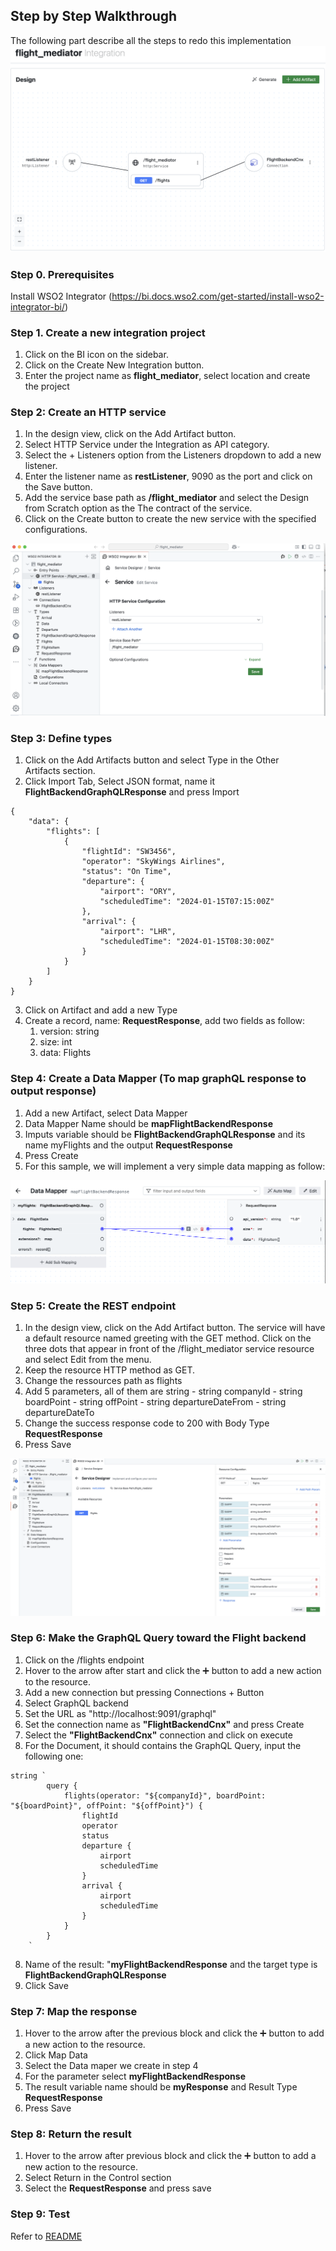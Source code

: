 ## Step by Step Walkthrough

The following part describe all the steps to redo this implementation
![Overview](./flight_mediator/docs/images/lowcode.png)

### Step 0. Prerequisites
Install WSO2 Integrator (https://bi.docs.wso2.com/get-started/install-wso2-integrator-bi/)

### Step 1. Create a new integration project
1. Click on the BI icon on the sidebar.
2. Click on the Create New Integration button.
3. Enter the project name as **flight_mediator**, select location and create the project

### Step 2: Create an HTTP service
1. In the design view, click on the Add Artifact button.
2. Select HTTP Service under the Integration as API category.
3. Select the + Listeners option from the Listeners dropdown to add a new listener.
4. Enter the listener name as **restListener**, 9090 as the port and click on the Save button.
5. Add the service base path as **/flight_mediator** and select the Design from Scratch option as the The contract of the service.
5. Click on the Create button to create the new service with the specified configurations.

![Step2](./flight_mediator/docs/images/step2_http_service.png)

### Step 3: Define types
1. Click on the Add Artifacts button and select Type in the Other Artifacts section.
2. Click Import Tab, Select JSON format, name it **FlightBackendGraphQLResponse** and press Import

```
{
    "data": {
        "flights": [
            {
                "flightId": "SW3456",
                "operator": "SkyWings Airlines",
                "status": "On Time",
                "departure": {
                    "airport": "ORY",
                    "scheduledTime": "2024-01-15T07:15:00Z"
                },
                "arrival": {
                    "airport": "LHR",
                    "scheduledTime": "2024-01-15T08:30:00Z"
                }
            }
        ]
    }
}
```

3. Click on Artifact and add a new Type
4. Create a record, name: **RequestResponse**, add two fields as follow:
   1. version: string
   2. size: int
   3. data: Flights

### Step 4: Create a Data Mapper (To map graphQL response to output response)
1. Add a new Artifact, select Data Mapper
2. Data Mapper Name should be **mapFlightBackendResponse** 
3. Imputs variable should be **FlightBackendGraphQLResponse** and its name myFlights and the output **RequestResponse**
4. Press Create
5. For this sample, we will implement a very simple data mapping as follow:

![Data Mapping](./flight_mediator/docs/images/datamapping.png)

### Step 5: Create the REST endpoint
1. In the design view, click on the Add Artifact button. The service will have a default resource named greeting with the GET method. Click on the three dots that appear in front of the /flight_mediator service resource and select Edit from the menu.
2. Keep the resource HTTP method as GET.
3. Change the ressources path as flights
4. Add 5 parameters, all of them are string
        - string companyId
        - string boardPoint
        - string offPoint
        - string departureDateFrom
        - string departureDateTo
5. Change the success response code to 200 with Body Type **RequestResponse**
6. Press Save

![Step5](./flight_mediator/docs/images/step5_rest_endpoint.png)

### Step 6: Make the GraphQL Query toward the Flight backend
1. Click on the /flights endpoint
2. Hover to the arrow after start and click the ➕ button to add a new action to the resource.
3. Add a new connection but pressing Connections + Button
4. Select GraphQL backend
5. Set the URL as "http://localhost:9091/graphql"
6. Set the connection name as **"FlightBackendCnx"** and press Create
7. Select the **"FlightBackendCnx"** connection and click on execute
8. For the Document, it should contains the GraphQL Query, input the following one:

```
string `
        query {
            flights(operator: "${companyId}", boardPoint: "${boardPoint}", offPoint: "${offPoint}") {
                flightId
                operator
                status
                departure {
                    airport
                    scheduledTime
                }
                arrival {
                    airport
                    scheduledTime
                }
            }
        }
    `
```

8. Name of the result: "**myFlightBackendResponse** and the target type is **FlightBackendGraphQLResponse**
9. Click Save

### Step 7: Map the response
1. Hover to the arrow after the previous block and click the ➕ button to add a new action to the resource.
2. Click Map Data
3. Select the Data maper we create in step 4
4. For the parameter select **myFlightBackendResponse** 
5. The result variable name should be **myResponse** and Result Type **RequestResponse**
6. Press Save

### Step 8: Return the result
1. Hover to the arrow after previous block and click the ➕ button to add a new action to the resource.
2. Select Return in the Control section
3. Select the **RequestResponse** and press save

### Step 9: Test
Refer to [README](./README.md)